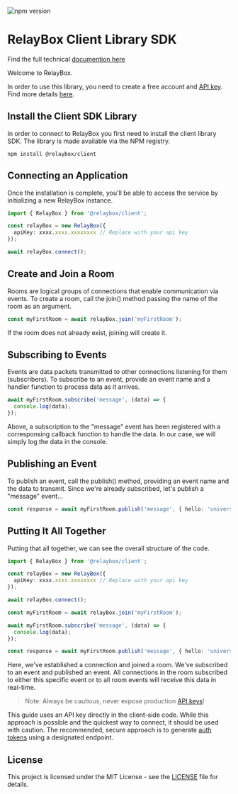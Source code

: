 ![npm version](https://img.shields.io/npm/v/@relaybox/client)

# RelayBox Client Library SDK

Find the full technical [documention here](https://relaybox.net/docs/api-reference/relaybox-client)

Welcome to RelayBox.

In order to use this library, you need to create a free account and [API key](https://relaybox.net/docs/authentication/api-keys). Find more details [here](https://relaybox.net/docs/getting-started).

## Install the Client SDK Library

In order to connect to RelayBox you first need to install the client library SDK. The library is made available via the NPM registry.

```
npm install @relaybox/client
```

## Connecting an Application

Once the installation is complete, you'll be able to access the service by initializing a new RelayBox instance.

```typescript
import { RelayBox } from '@relaybox/client';

const relayBox = new RelayBox({
  apiKey: xxxx.xxxx.xxxxxxxx // Replace with your api key
});

await relayBox.connect();
```

## Create and Join a Room

Rooms are logical groups of connections that enable communication via events. To create a room, call the join() method passing the name of the room as an argument.

```typescript
const myFirstRoom = await relayBox.join('myFirstRoom');
```

If the room does not already exist, joining will create it.

## Subscribing to Events

Events are data packets transmitted to other connections listening for them (subscribers). To subscribe to an event, provide an event name and a handler function to process data as it arrives.

```typescript
await myFirstRoom.subscribe('message', (data) => {
  console.log(data);
});
```

Above, a subscription to the "message" event has been registered with a corresponsing callback function to handle the data. In our case, we will simply log the data in the console.

## Publishing an Event

To publish an event, call the publish() method, providing an event name and the data to transmit. Since we're already subscribed, let's publish a "message" event...

```typescript
const response = await myFirstRoom.publish('message', { hello: 'universe' });
```

## Putting It All Together

Putting that all together, we can see the overall structure of the code.

```typescript
import { RelayBox } from '@relaybox/client';

const relayBox = new RelayBox({
  apiKey: xxxx.xxxx.xxxxxxxx // Replace with your api key
});

await relayBox.connect();

const myFirstRoom = await relayBox.join('myFirstRoom');

await myFirstRoom.subscribe('message', (data) => {
  console.log(data);
});

const response = await myFirstRoom.publish('message', { hello: 'universe' });
```

Here, we've established a connection and joined a room. We've subscribed to an event and published an event. All connections in the room subscribed to either this specific event or to all room events will receive this data in real-time.

> Note: Always be cautious, never expose production [API keys](https://relaybox.net/docs/authentication/api-keys)!

This guide uses an API key directly in the client-side code. While this approach is possible and the quickest way to connect, it should be used with caution. The recommended, secure approach is to generate [auth tokens](https://relaybox.net/docs/authentication/auth-tokens) using a designated endpoint.

## License

This project is licensed under the MIT License - see the [LICENSE](LICENSE) file for details.
